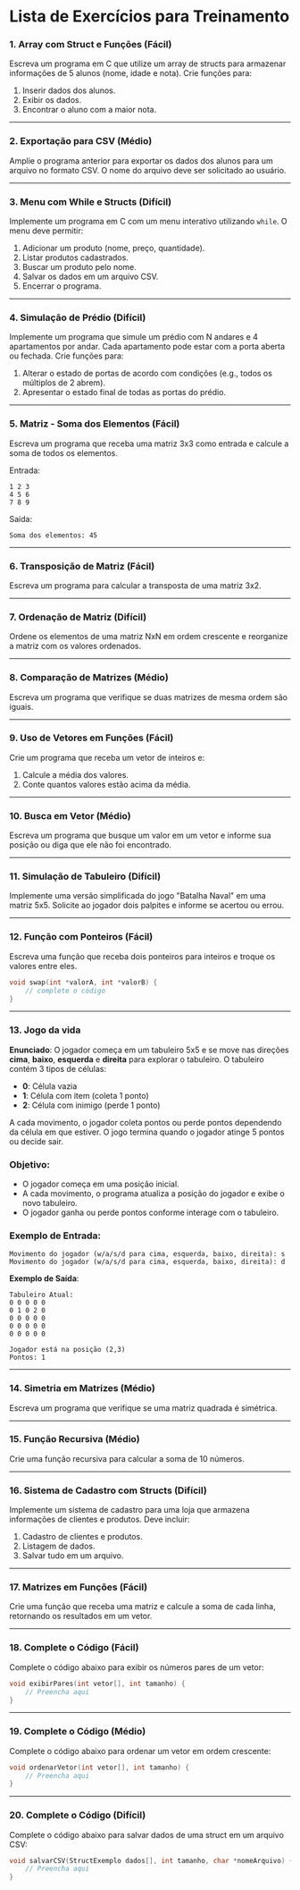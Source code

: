 # **Lista de Exercícios para Treinamento**

### **1. Array com Struct e Funções (Fácil)**
Escreva um programa em C que utilize um array de structs para armazenar informações de 5 alunos (nome, idade e nota). Crie funções para:  
1. Inserir dados dos alunos.  
2. Exibir os dados.  
3. Encontrar o aluno com a maior nota.  

---

### **2. Exportação para CSV (Médio)**
Amplie o programa anterior para exportar os dados dos alunos para um arquivo no formato CSV. O nome do arquivo deve ser solicitado ao usuário.  

---

### **3. Menu com While e Structs (Difícil)**
Implemente um programa em C com um menu interativo utilizando `while`. O menu deve permitir:  
1. Adicionar um produto (nome, preço, quantidade).  
2. Listar produtos cadastrados.  
3. Buscar um produto pelo nome.  
4. Salvar os dados em um arquivo CSV.  
5. Encerrar o programa.  

---

### **4. Simulação de Prédio (Difícil)**  
Implemente um programa que simule um prédio com N andares e 4 apartamentos por andar. Cada apartamento pode estar com a porta aberta ou fechada. Crie funções para:  
1. Alterar o estado de portas de acordo com condições (e.g., todos os múltiplos de 2 abrem).  
2. Apresentar o estado final de todas as portas do prédio.  

---

### **5. Matriz - Soma dos Elementos (Fácil)**  
Escreva um programa que receba uma matriz 3x3 como entrada e calcule a soma de todos os elementos.

Entrada:
```
1 2 3
4 5 6
7 8 9
```

Saída:
```
Soma dos elementos: 45
```

---

### **6. Transposição de Matriz (Fácil)**  
Escreva um programa para calcular a transposta de uma matriz 3x2.

---

### **7. Ordenação de Matriz (Difícil)**  
Ordene os elementos de uma matriz NxN em ordem crescente e reorganize a matriz com os valores ordenados.  

---

### **8. Comparação de Matrizes (Médio)**  
Escreva um programa que verifique se duas matrizes de mesma ordem são iguais.  

---

### **9. Uso de Vetores em Funções (Fácil)**  
Crie um programa que receba um vetor de inteiros e:  
1. Calcule a média dos valores.  
2. Conte quantos valores estão acima da média.  

---

### **10. Busca em Vetor (Médio)**  
Escreva um programa que busque um valor em um vetor e informe sua posição ou diga que ele não foi encontrado.  

---

### **11. Simulação de Tabuleiro (Difícil)**  
Implemente uma versão simplificada do jogo "Batalha Naval" em uma matriz 5x5. Solicite ao jogador dois palpites e informe se acertou ou errou.  

---

### **12. Função com Ponteiros (Fácil)**  
Escreva uma função que receba dois ponteiros para inteiros e troque os valores entre eles.  

```c
void swap(int *valorA, int *valorB) {
    // complete o código
}
```

---

### **13. Jogo da vida**

**Enunciado**:
O jogador começa em um tabuleiro 5x5 e se move nas direções **cima**, **baixo**, **esquerda** e **direita** para explorar o tabuleiro. O tabuleiro contém 3 tipos de células:

- **0**: Célula vazia
- **1**: Célula com item (coleta 1 ponto)
- **2**: Célula com inimigo (perde 1 ponto)

A cada movimento, o jogador coleta pontos ou perde pontos dependendo da célula em que estiver. O jogo termina quando o jogador atinge 5 pontos ou decide sair.

### **Objetivo**:
- O jogador começa em uma posição inicial.
- A cada movimento, o programa atualiza a posição do jogador e exibe o novo tabuleiro.
- O jogador ganha ou perde pontos conforme interage com o tabuleiro.

### **Exemplo de Entrada**:
```
Movimento do jogador (w/a/s/d para cima, esquerda, baixo, direita): s
Movimento do jogador (w/a/s/d para cima, esquerda, baixo, direita): d
```

**Exemplo de Saída**:
```
Tabuleiro Atual:
0 0 0 0 0
0 1 0 2 0
0 0 0 0 0
0 0 0 0 0
0 0 0 0 0

Jogador está na posição (2,3)
Pontos: 1
```

---

### **14. Simetria em Matrizes (Médio)**  
Escreva um programa que verifique se uma matriz quadrada é simétrica.  

---

### **15. Função Recursiva (Médio)**  
Crie uma função recursiva para calcular a soma de 10 números.  

---

### **16. Sistema de Cadastro com Structs (Difícil)**  
Implemente um sistema de cadastro para uma loja que armazena informações de clientes e produtos. Deve incluir:  
1. Cadastro de clientes e produtos.  
2. Listagem de dados.  
3. Salvar tudo em um arquivo.  

---

### **17. Matrizes em Funções (Fácil)**  
Crie uma função que receba uma matriz e calcule a soma de cada linha, retornando os resultados em um vetor.  

---

### **18. Complete o Código (Fácil)**  
Complete o código abaixo para exibir os números pares de um vetor:  
```c
void exibirPares(int vetor[], int tamanho) {
    // Preencha aqui
}
```

---

### **19. Complete o Código (Médio)**  
Complete o código abaixo para ordenar um vetor em ordem crescente:  
```c
void ordenarVetor(int vetor[], int tamanho) {
    // Preencha aqui
}
```

---

### **20. Complete o Código (Difícil)**  
Complete o código abaixo para salvar dados de uma struct em um arquivo CSV:  
```c
void salvarCSV(StructExemplo dados[], int tamanho, char *nomeArquivo) {
    // Preencha aqui
}
```
